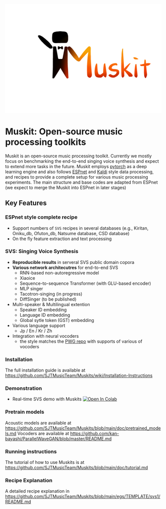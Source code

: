 <div align="left"><img src="doc/image/muskit_logo.png" width="550"/></div>

# Muskit: Open-source music processing toolkits

Muskit is an open-source music processing toolkit. Currently we mostly focus on benchmarking the end-to-end singing voice synthesis and expect to extend more tasks in the future. Muskit employs [pytorch](http://pytorch.org/) as a deep learning engine and also follows [ESPnet](https://github.com/espnet/espnet) and [Kaldi](http://kaldi-asr.org/) style data processing, and recipes to provide a complete setup for various music processing experiments. The main structure and base codes are adapted from ESPnet (we expect to merge the Muskit into ESPnet in later stages)

## Key Features

### ESPnet style complete recipe
- Support numbers of `SVS` recipes in several databases (e.g., Kiritan, Oniku_db, Ofuton_db, Natsume database, CSD database)
- On the fly feature extraction and text processing

### SVS: Singing Voice Synthesis
- **Reproducible results** in serveral SVS public domain copora
- **Various network architecutres** for end-to-end SVS
  - RNN-based non-autoregressive model
  - Xiaoice
  - Sequence-to-sequence Transformer (with GLU-based encoder)
  - MLP singer
  - Tacotron-singing (in progress)
  - DiffSinger (to be published)
- Multi-speaker & Multilingual extention
  - Speaker ID embedding
  - Language ID embedding
  - Global sytle token (GST) embedding
- Various language support
  - Jp / En / Kr / Zh
- Integration with neural vocoders
  - the style matches the [PWG repo](https://github.com/kan-bayashi/ParallelWaveGAN) with supports of various of vocoders


### Installation
The full installation guide is available at https://github.com/SJTMusicTeam/Muskits/wiki/Installation-Instructions

### Demonstration
- Real-time SVS demo with Muskits  [![Open In Colab](https://colab.research.google.com/assets/colab-badge.svg)](https://colab.research.google.com/github/SJTMusicTeam/svs_demo/blob/master/muskit_svs_realtime.ipynb)

### Pretrain models

Acoustic models are available at https://github.com/SJTMusicTeam/Muskits/blob/main/doc/pretrained_models.md
Vocoders are available at https://github.com/kan-bayashi/ParallelWaveGAN/blob/master/README.md

### Running instructions
The tutorial of how to use Muskits is at https://github.com/SJTMusicTeam/Muskits/blob/main/doc/tutorial.md

### Recipe Explanation
A detailed recipe explanation in https://github.com/SJTMusicTeam/Muskits/blob/main/egs/TEMPLATE/svs1/README.md
